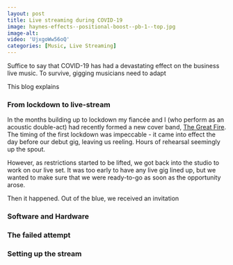 ```yaml
---
layout: post
title: Live streaming during COVID-19
image: haynes-effects--positional-boost--pb-1--top.jpg
image-alt: 
video: 'UjxgoWw56oQ'
categories: [Music, Live Streaming]
---
```


Suffice to say that COVID-19 has had a devastating effect on the business live music. To survive, gigging musicians need to adapt 

This blog explains 


### From lockdown to live-stream

In the months building up to lockdown my fiancée and I (who perform as an acoustic double-act) had recently formed a new cover band, [The Great Fire](http://thegreatfire.co.uk). The timing of the first lockdown was impeccable - it came into effect the day before our debut gig, leaving us reeling. Hours of rehearsal seemingly up the spout.

However, as restrictions started to be lifted, we got back into the studio to work on our live set. It was too early to have any live gig lined up, but we wanted to make sure that we were ready-to-go as soon as the opportunity arose. 

Then it happened. Out of the blue, we received an invitation 

### Software and Hardware


### The failed attempt


### Setting up the stream


